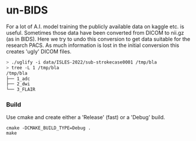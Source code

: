 # un-BIDS

For a lot of A.I. model training the publicly available data on kaggle etc. is useful. Sometimes those data have been converted from DICOM to nii.gz (as in BIDS). Here we try to undo this conversion to get data suitable for the research PACS. As much information is lost in the initial conversion this creates 'ugly' DICOM files.

```bash
> ./uglify -i data/ISLES-2022/sub-strokecase0001 /tmp/bla
> tree -L 1 /tmp/bla
/tmp/bla
├── 1_adc
├── 2_dwi
└── 3_FLAIR
```

### Build

Use cmake and create either a 'Release' (fast) or a 'Debug' build.

```
cmake -DCMAKE_BUILD_TYPE=Debug .
make
```